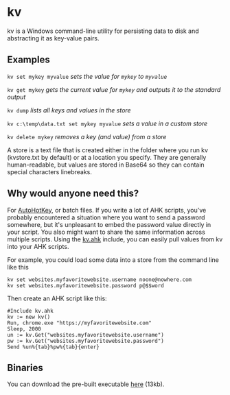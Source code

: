 # kv

kv is a Windows command-line utility for persisting data to disk and abstracting it as key-value pairs.

## Examples
`kv set mykey myvalue` *sets the value for `mykey` to `myvalue`*

`kv get mykey` *gets the current value for `mykey` and outputs it to the standard output*

`kv dump` *lists all keys and values in the store*

`kv c:\temp\data.txt set mykey myvalue` *sets a value in a custom store*

`kv delete mykey` *removes a key (and value) from a store*

A store is a text file that is created either in the folder where you run kv (kvstore.txt by default) or at a location you specify. They are generally human-readable, but values are stored in Base64 so they can contain special characters linebreaks.

## Why would anyone need this?
For [AutoHotKey](https://www.autohotkey.com/), or batch files. If you write a lot of AHK scripts, you've probably encountered a situation where you want to send a password somewhere, but it's unpleasant to embed the password value directly in your script. You also might want to share the same information across multiple scripts. Using the [kv.ahk](https://github.com/jimtonn/kv/blob/master/AHK/kv.ahk) include, you can easily pull values from kv into your AHK scripts.

For example, you could load some data into a store from the command line like this
```
kv set websites.myfavoritewebsite.username noone@nowhere.com
kv set websites.myfavoritewebsite.password p@$$word
```

Then create an AHK script like this:

```
#Include kv.ahk
kv := new kv()
Run, chrome.exe "https://myfavoritewebsite.com"
Sleep, 2000
un := kv.Get("websites.myfavoritewebsite.username")
pw := kv.Get("websites.myfavoritewebsite.password")
Send %un%{tab}%pw%{tab}{enter}
```

## Binaries
You can download the pre-built executable [here](https://github.com/jimtonn/kv/releases) (13kb).
